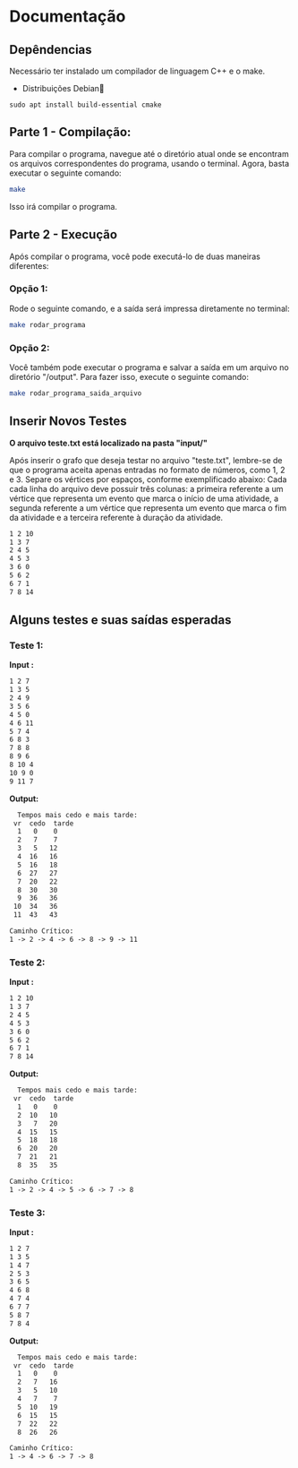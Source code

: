 # Documentação

## Depêndencias
Necessário ter instalado um compilador de linguagem C++ e o make.
- Distribuições Debian🐧
```shell
sudo apt install build-essential cmake
```
## Parte 1 - Compilação:

Para compilar o programa, navegue até o diretório atual onde se encontram os arquivos correspondentes do programa, usando o terminal. Agora, basta executar o seguinte comando:

```bash
make
``````
Isso irá compilar o programa.

## Parte 2 - Execução

Após compilar o programa, você pode executá-lo de duas maneiras diferentes:

### Opção 1:
Rode o seguinte comando, e a saída será impressa diretamente no terminal:

```bash
make rodar_programa
```
### Opção 2:

Você também pode executar o programa e salvar a saída em um arquivo no diretório "/output". Para fazer isso, execute o seguinte comando:

```bash
make rodar_programa_saida_arquivo
```


## Inserir Novos Testes

**O arquivo teste.txt está localizado na pasta "input/"**

Após inserir o grafo que deseja testar no arquivo "teste.txt", lembre-se de que o programa aceita apenas entradas no formato de números, como 1, 2 e 3. Separe os vértices por espaços, conforme exemplificado abaixo:
Cada cada linha do arquivo deve possuir três colunas: a primeira referente a um vértice que representa um evento que marca o início de uma atividade, a segunda referente a um vértice que representa um evento que marca o fim da atividade e a terceira referente à duração da atividade.

```txt
1 2 10
1 3 7
2 4 5
4 5 3
3 6 0
5 6 2
6 7 1
7 8 14
```

## Alguns testes e suas saídas esperadas
### Teste 1:
**Input :**
```txt
1 2 7
1 3 5
2 4 9
3 5 6
4 5 0
4 6 11
5 7 4
6 8 3
7 8 8
8 9 6
8 10 4
10 9 0
9 11 7
```
**Output:**
```txt
  Tempos mais cedo e mais tarde:
 vr  cedo  tarde
  1   0    0
  2   7    7
  3   5   12
  4  16   16
  5  16   18
  6  27   27
  7  20   22
  8  30   30
  9  36   36
 10  34   36
 11  43   43

Caminho Crítico:
1 -> 2 -> 4 -> 6 -> 8 -> 9 -> 11
```
### Teste 2:
**Input :**
```txt
1 2 10
1 3 7
2 4 5
4 5 3
3 6 0
5 6 2
6 7 1
7 8 14
```
**Output:**
```txt
  Tempos mais cedo e mais tarde:
 vr  cedo  tarde
  1   0    0
  2  10   10
  3   7   20
  4  15   15
  5  18   18
  6  20   20
  7  21   21
  8  35   35

Caminho Crítico:
1 -> 2 -> 4 -> 5 -> 6 -> 7 -> 8
```
### Teste 3:
**Input :**
```txt
1 2 7
1 3 5
1 4 7
2 5 3
3 6 5
4 6 8
4 7 4
6 7 7
5 8 7
7 8 4
```
**Output:**
```txt
  Tempos mais cedo e mais tarde:
 vr  cedo  tarde
  1   0    0
  2   7   16
  3   5   10
  4   7    7
  5  10   19
  6  15   15
  7  22   22
  8  26   26

Caminho Crítico:
1 -> 4 -> 6 -> 7 -> 8
```

